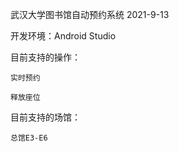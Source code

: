 武汉大学图书馆自动预约系统 2021-9-13

开发环境：Android Studio

目前支持的操作：

    实时预约
  
    释放座位
  
目前支持的场馆：

    总馆E3-E6
